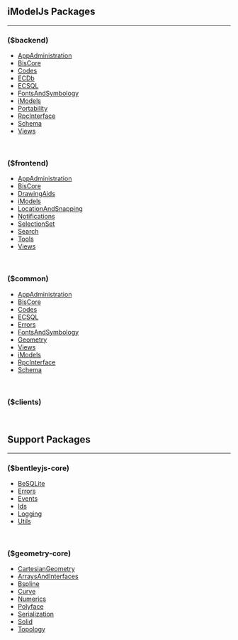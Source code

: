 ## iModelJs Packages
---

### ($backend)
- [AppAdministration]($backend:AppAdministration)
- [BisCore]($backend:BisCore)
- [Codes]($backend:Codes)
- [ECDb]($backend:ECDb)
- [ECSQL]($backend:ECSQL)
- [FontsAndSymbology]($backend:FontsAndSymbology)
- [iModels]($backend:iModels)
- [Portability]($backend:Portability)
- [RpcInterface]($backend:RpcInterface)
- [Schema]($backend:Schema)
- [Views]($backend:Views)

&nbsp;
### ($frontend)
- [AppAdministration]($frontend:AppAdministration)
- [BisCore]($frontend:BisCore)
- [DrawingAids]($frontend:DrawingAids)
- [iModels]($frontend:iModels)
- [LocationAndSnapping]($frontend:LocationAndSnapping)
- [Notifications]($frontend:Notifications)
- [SelectionSet]($frontend:SelectionSet)
- [Search]($frontend:Search)
- [Tools]($frontend:Tools)
- [Views]($frontend:Views)

&nbsp;
### ($common)
- [AppAdministration]($common:AppAdministration)
- [BisCore]($common:BisCore)
- [Codes]($common:Codes)
- [ECSQL]($common:ECSQL)
- [Errors]($common:Errors)
- [FontsAndSymbology]($common:FontsAndSymbology)
- [Geometry]($common:Geometry)
- [Views]($common:Views)
- [iModels]($common:IModels)
- [RpcInterface]($common:RpcInterface)
- [Schema]($common:Schema)

&nbsp;
### ($clients)

&nbsp;
## Support Packages
---
### ($bentleyjs-core)
- [BeSQLite]($bentleyjs-core:BeSQLite)
- [Errors]($bentleyjs-core:Errors)
- [Events]($bentleyjs-core:Events)
- [Ids]($bentleyjs-core:Ids)
- [Logging]($bentleyjs-core:Logging)
- [Utils]($bentleyjs-core:Utils)

&nbsp;
### ($geometry-core)
- [CartesianGeometry]($geometry-core:CartesianGeometry)
- [ArraysAndInterfaces]($geometry-core:ArraysAndInterfaces)
- [Bspline]($geometry-core:Bspline)
- [Curve]($geometry-core:Curve)
- [Numerics]($geometry-core:Numerics)
- [Polyface]($geometry-core:Polyface)
- [Serialization]($geometry-core:Serialization)
- [Solid]($geometry-core:Solid)
- [Topology]($geometry-core:Topology)
